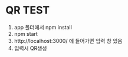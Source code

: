 # QR TEST

1. app 폴더에서 npm install
2. npm start
3. http://localhost:3000/ 에 들어가면 입력 창 있음
4. 입력시 QR생성
